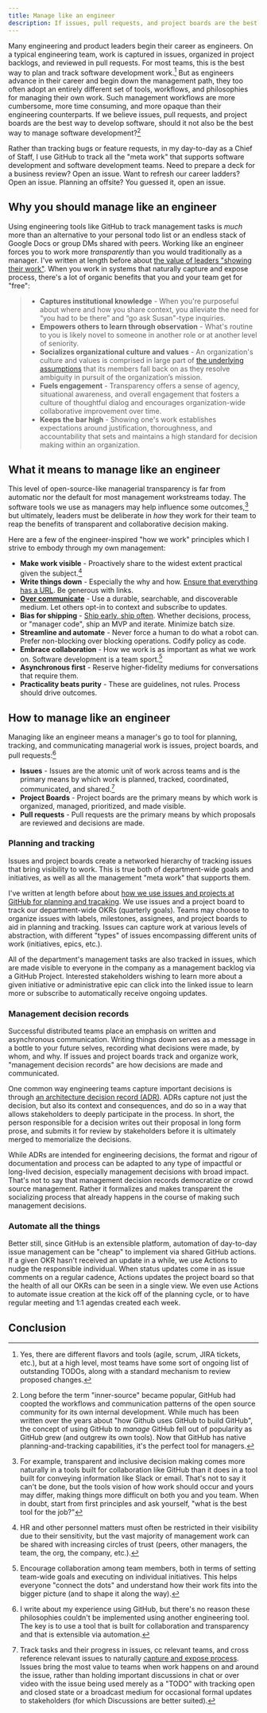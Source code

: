 ```yaml
---
title: Manage like an engineer
description: If issues, pull requests, and project boards are the best way to develop software, should it not also be the best way to manage software development?
---
```


Many engineering and product leaders begin their career as engineers. On a typical engineering team, work is captured in issues, organized in project backlogs, and reviewed in pull requests. For most teams, this is the best way to plan and track software development work.[^7] But as engineers advance in their career and begin down the management path, they too often adopt an entirely different set of tools, workflows, and philosophies for managing their own work. Such management workflows are more cumbersome, more time consuming, and more opaque than their engineering counterparts. If we believe issues, pull requests, and project boards are the best way to develop software, should it not also be the best way to manage software development?[^3]

Rather than tracking bugs or feature requests, in my day-to-day as a Chief of Staff, I use GitHub to track all the "meta work" that supports software development and software development teams. Need to prepare a deck for a business review? Open an issue. Want to refresh our career ladders? Open an issue. Planning an offsite? You guessed it, open an issue.

## Why you should manage like an engineer

Using engineering tools like GitHub to track management tasks is *much* more than an alternative to your personal todo list or an endless stack of Google Docs or group DMs shared with peers. Working like an engineer forces you to work more *transparently* than you would traditionally as a manager. I've written at length before about [the value of leaders "showing their work"](https://ben.balter.com/2022/02/16/leaders-show-their-work/#the-value-of-showing-your-work). When you work in systems that naturally capture and expose process, there's a lot of organic benefits that you and your team get for "free":

> * **Captures institutional knowledge** - When you're purposeful about where and how you share context, you alleviate the need for “you had to be there” and “go ask Susan"-type inquiries.
> * **Empowers others to learn through observation** - What's routine to you is likely novel to someone in another role or at another level of seniority.
> * **Socializes organizational culture and values** - An organization's culture and values is comprised in large part of [the underlying assumptions](https://ben.balter.com/2015/08/12/the-zen-of-github/) that its members fall back on as they resolve ambiguity in pursuit of the organization’s mission.
> * **Fuels engagement** - Transparency offers a sense of agency, situational awareness, and overall engagement that fosters a culture of thoughtful dialog and encourages organization-wide collaborative improvement over time.
> * **Keeps the bar high** - Showing one's work establishes expectations around justification, thoroughness, and accountability that sets and maintains a high standard for decision making within an organization.

## What it means to manage like an engineer

This level of open-source-like managerial transparency is far from automatic nor the default for most management workstreams today. The software tools we use as managers may help influence some outcomes,[^6] but ultimately, leaders must be deliberate in *how* they work for their team to reap the benefits of transparent and collaborative decision making. 

Here are a few of the engineer-inspired "how we work" principles which I strive to embody through my own management:

* **Make work visible** - Proactively share to the widest extent practical given the subject.[^4]
* **Write things down** - Especially the why and how. [Ensure that everything has a URL](https://ben.balter.com/2015/11/12/why-urls/). Be generous with links.
* **[Over communicate](https://ben.balter.com/2017/05/23/seven-ways-to-consistently-ship-great-features/#1-over-communicate)** - Use a durable, searchable, and discoverable medium. Let others opt-in to context and subscribe to updates.
* **Bias for shipping** - [Ship early, ship often](https://ben.balter.com/2016/09/13/seven-habits-of-highly-effective-githubbers/#2-ship-early-ship-often). Whether decisions, process, or "manager code", ship an MVP and iterate. Minimize batch size.
* **Streamline and automate** - Never force a human to do what a robot can. Prefer non-blocking over blocking operations. Codify policy as code.
* **Embrace collaboration** - How we work is as important as what we work on. Software development is a team sport.[^5]
* **Asynchronous first** - Reserve higher-fidelity mediums for conversations that require them.
* **Practicality beats purity** - These are guidelines, not rules. Process should drive outcomes.

## How to manage like an engineer

Managing like an engineer means a manager's go to tool for planning, tracking, and communicating managerial work is issues, project boards, and pull requests:[^8]

* **Issues** - Issues are the atomic unit of work across teams and is the primary means by which work is planned, tracked, coordinated, communicated, and shared.[^2]
* **Project Boards** - Project boards are the primary means by which work is organized, managed, prioritized, and made visible.
* **Pull requests** - Pull requests are the primary means by which proposals are reviewed and decisions are made.

### Planning and tracking

Issues and project boards create a networked hierarchy of tracking issues that bring visibility to work. This is true both of department-wide goals and initiatives, as well as all the management "meta work" that supports them.

I've written at length before about [how we use issues and projects at GitHub for planning and tracaking](https://github.blog/2022-07-01-how-the-github-security-team-uses-projects-and-github-actions-for-planning-tracking-and-more/). We use issues and a project board to track our department-wide OKRs (quarterly goals). Teams may choose to organize issues with labels, milestones, assignees, and project boards to aid in planning and tracking. Issues can capture work at various levels of abstraction, with different "types" of issues encompassing different units of work (initiatives, epics, etc.).

All of the department's management tasks are also tracked in issues, which are made visible to everyone in the company as a management backlog via a GitHub Project. Interested stakeholders wishing to learn more about a given initiative or administrative epic can click into the linked issue to learn more or subscribe to automatically receive ongoing updates.

### Management decision records

Successful distributed teams place an emphasis on written and asynchronous communication. Writing things down serves as a message in a bottle to your future selves, recording what decisions were made, by whom, and why. If issues and project boards track and organize work, "management decision records" are how decisions are made and communicated.

One common way engineering teams capture important decisions is through [an architecture decision record (ADR)](https://github.com/joelparkerhenderson/architecture-decision-record). ADRs capture not just the decision, but also its context and consequences, and do so in a way that allows stakeholders to deeply participate in the process. In short, the person responsible for a decision writes out their proposal in long form prose, and submits it for review by stakeholders before it is ultimately merged to memorialize the decisions.

While ADRs are intended for engineering decisions, the format and rigour of documentation and process can be adapted to any type of impactful or long-lived decision, especially management decisions with broad impact. That's not to say that management decision records democratize or crowd source management. Rather it formalizes and makes transparent the socializing process that already happens in the course of making such management decisions.

### Automate all the things

Better still, since GitHub is an extensible platform, automation of day-to-day issue management can be "cheap" to implement via shared GitHub actions. If a given OKR hasn't received an update in a while, we use Actions to nudge the responsible individual. When status updates come in as issue comments on a regular cadence, Actions updates the project board so that the health of all our OKRs can be seen in a single view. We even use Actions to automate issue creation at the kick off of the planning cycle, or to have regular meeting and 1:1 agendas created each week.

## Conclusion


[^2]: Track tasks and their progress in issues, cc relevant teams, and cross reference relevant issues to naturally [capture and expose process](https://ben.balter.com/2015/11/18/tools-to-empower-open-collaboration/#2-captures-and-exposes-process). Issues bring the most value to teams when work happens on and around the issue, rather than holding important discussions in chat or over video with the issue being used merely as a "TODO" with tracking open and closed state or a broadcast medium for occasional formal updates to stakeholders (for which Discussions are better suited).

[^3]: Long before the term "inner-source" became popular, GitHub had coopted the workflows and communication patterns of the open source community for its own internal development. While much has been written over the years about "how Github uses GitHub to build GitHub", the concept of using GitHub to _manage_ GitHub fell out of popularity as GitHub grew (and outgrew its own tools). Now that GitHub has native planning-and-tracking capabilities, it's the perfect tool for managers.

[^4]: HR and other personnel matters must often be restricted in their visibility due to their sensitivity, but the vast majority of management work can be shared with increasing circles of trust (peers, other managers, the team, the org, the company, etc.).

[^5]: Encourage collaboration among team members, both in terms of setting team-wide goals and executing on individual initiatives. This helps everyone "connect the dots" and understand how their work fits into the bigger picture (and to shape it along the way).

[^6]: For example, transparent and inclusive decision making comes more naturally in a  tools built for collaboration like GitHub than it does in a tool built for conveying information like Slack or email. That's not to say it can't be done, but the tools vision of how work should occur and yours may differ, making things more difficult on both you and you team. When in doubt, start from first principles and ask yourself, "what is the best tool for the job?"

[^7]: Yes, there are different flavors and tools (agile, scrum, JIRA tickets, etc.), but at a high level, most teams have some sort of ongoing list of outstanding TODOs, along with a standard mechanism to review proposed changes.

[^8]: I write about my experience using GitHub, but there's no reason these philosophies couldn't be implemented using another engineering tool. The key is to use a tool that is built for collaboration and transparency and that is extensible via automation.